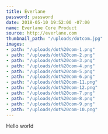 ```yaml
---
title: Everlane
password: password
date: 2018-05-10 19:52:00 -07:00
name: Everlane Core Product
source: http://everlane.com
thumbnail_path: "/uploads/dotcom.jpg"
images:
- path: "/uploads/dot%20com-1.png"
- path: "/uploads/dot%20com-2.png"
- path: "/uploads/dot%20com-3.png"
- path: "/uploads/dot%20com-4.png"
- path: "/uploads/dot%20com-5.png"
- path: "/uploads/dot%20com-6.png"
- path: "/uploads/dot%20com-11.png"
- path: "/uploads/dot%20com-12.png"
- path: "/uploads/dot%20com-7.png"
- path: "/uploads/dot%20com-8.png"
- path: "/uploads/dot%20com-9.png"
- path: "/uploads/dot%20com-10.png"
---
```

Hello world
